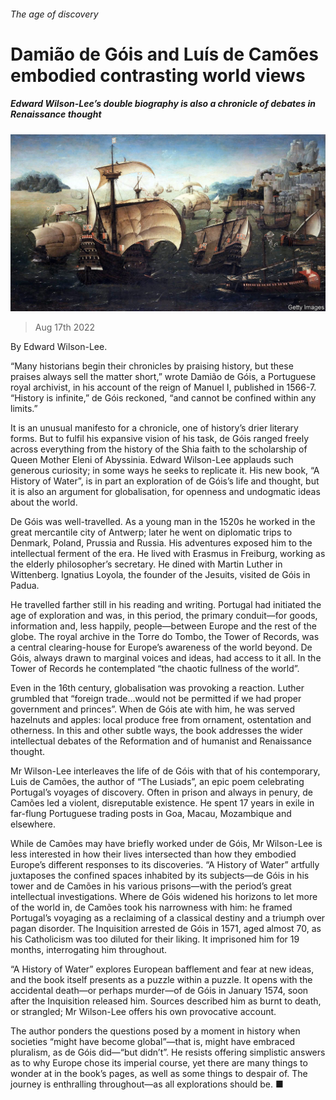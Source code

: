 ###### The age of discovery

# Damião de Góis and Luís de Camões embodied contrasting world views 

##### Edward Wilson-Lee’s double biography is also a chronicle of debates in Renaissance thought 

![image](images/20220820_CUP002.jpg) 

> Aug 17th 2022 

By Edward Wilson-Lee. 

“Many historians begin their chronicles by praising history, but these praises always sell the matter short,” wrote Damião de Góis, a Portuguese royal archivist, in his account of the reign of Manuel I, published in 1566-7. “History is infinite,” de Góis reckoned, “and cannot be confined within any limits.”

It is an unusual manifesto for a chronicle, one of history’s drier literary forms. But to fulfil his expansive vision of his task, de Góis ranged freely across everything from the history of the Shia faith to the scholarship of Queen Mother Eleni of Abyssinia. Edward Wilson-Lee applauds such generous curiosity; in some ways he seeks to replicate it. His new book, “A History of Water”, is in part an exploration of de Góis’s life and thought, but it is also an argument for globalisation, for openness and undogmatic ideas about the world.

De Góis was well-travelled. As a young man in the 1520s he worked in the great mercantile city of Antwerp; later he went on diplomatic trips to Denmark, Poland, Prussia and Russia. His adventures exposed him to the intellectual ferment of the era. He lived with Erasmus in Freiburg, working as the elderly philosopher’s secretary. He dined with Martin Luther in Wittenberg. Ignatius Loyola, the founder of the Jesuits, visited de Góis in Padua.

He travelled farther still in his reading and writing. Portugal had initiated the age of exploration and was, in this period, the primary conduit—for goods, information and, less happily, people—between Europe and the rest of the globe. The royal archive in the Torre do Tombo, the Tower of Records, was a central clearing-house for Europe’s awareness of the world beyond. De Góis, always drawn to marginal voices and ideas, had access to it all. In the Tower of Records he contemplated “the chaotic fullness of the world”.

Even in the 16th century, globalisation was provoking a reaction. Luther grumbled that “foreign trade…would not be permitted if we had proper government and princes”. When de Góis ate with him, he was served hazelnuts and apples: local produce free from ornament, ostentation and otherness. In this and other subtle ways, the book addresses the wider intellectual debates of the Reformation and of humanist and Renaissance thought.

Mr Wilson-Lee interleaves the life of de Góis with that of his contemporary, Luis de Camões, the author of “The Lusiads”, an epic poem celebrating Portugal’s voyages of discovery. Often in prison and always in penury, de Camões led a violent, disreputable existence. He spent 17 years in exile in far-flung Portuguese trading posts in Goa, Macau, Mozambique and elsewhere.

While de Camões may have briefly worked under de Góis, Mr Wilson-Lee is less interested in how their lives intersected than how they embodied Europe’s different responses to its discoveries. “A History of Water” artfully juxtaposes the confined spaces inhabited by its subjects—de Góis in his tower and de Camões in his various prisons—with the period’s great intellectual investigations. Where de Góis widened his horizons to let more of the world in, de Camões took his narrowness with him: he framed Portugal’s voyaging as a reclaiming of a classical destiny and a triumph over pagan disorder. The Inquisition arrested de Góis in 1571, aged almost 70, as his Catholicism was too diluted for their liking. It imprisoned him for 19 months, interrogating him throughout. 

“A History of Water” explores European bafflement and fear at new ideas, and the book itself presents as a puzzle within a puzzle. It opens with the accidental death—or perhaps murder—of de Góis in January 1574, soon after the Inquisition released him. Sources described him as burnt to death, or strangled; Mr Wilson-Lee offers his own provocative account. 

The author ponders the questions posed by a moment in history when societies “might have become global”—that is, might have embraced pluralism, as de Góis did—“but didn’t”. He resists offering simplistic answers as to why Europe chose its imperial course, yet there are many things to wonder at in the book’s pages, as well as some things to despair of. The journey is enthralling throughout—as all explorations should be. ■

